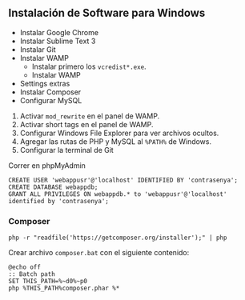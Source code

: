 ## Instalación de Software para Windows
* Instalar Google Chrome
* Instalar Sublime Text 3
* Instalar Git
* Instalar WAMP
  * Instalar primero los `vcredist*.exe`.
  * Instalar WAMP
* Settings extras
* Instalar Composer
* Configurar MySQL


1. Activar `mod_rewrite` en el panel de WAMP.
2. Activar short tags en el panel de WAMP.
3. Configurar Windows File Explorer para ver archivos ocultos.
4. Agregar las rutas de PHP y MySQL al `%PATH%` de Windows.
5. Configurar la terminal de Git


Correr en phpMyAdmin
```
CREATE USER 'webappusr'@'localhost' IDENTIFIED BY 'contrasenya';
CREATE DATABASE webappdb;
GRANT ALL PRIVILEGES ON webappdb.* to 'webappusr'@'localhost' identified by 'contrasenya';
```


### Composer
```
php -r "readfile('https://getcomposer.org/installer');" | php
```

Crear archivo `composer.bat` con el siguiente contenido:
```
@echo off
:: Batch path
SET THIS_PATH=%~d0%~p0
php %THIS_PATH%composer.phar %*
```